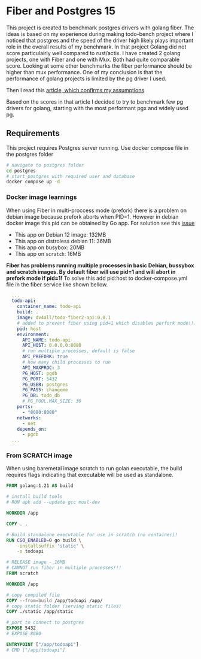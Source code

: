# Fiber and Postgres 15

This project is created to benchmark postgres drivers with golang fiber.
The ideas is based on my experience during making todo-bench project where I noticed that postgres and the speed of the driver high likely plays important role in the overall results of my benchmark. In that project Golang did not score particulairly well compared to rust/actix. I have created 2 golang projects, one with Fiber and one with Mux. Both had quite comparable score. Looking at some other benchmarks the fiber performance should be higher than mux performance. One of my conclusion is that the performance of golang projects is limited by the pg driver I used.

Then I read this [article, which confirms my assumptions](https://levelup.gitconnected.com/fastest-postgresql-client-library-for-go-579fa97909fb#:~:text=By%20looking%20at%20the%20result,based%20on%20your%20own%20environment.)

Based on the scores in that article I decided to try to benchmark few pg drivers for golang, starting with the most performant pgx and widely used pg.

## Requirements

This project requires Postgres server running. Use docker compose file in the postgres folder

```bash
# navigate to postgres folder
cd postgres
# start postgres with required user and database
docker compose up -d
```

### Docker image learnings

When using Fiber in multi-proccess mode (prefork) there is a problem on debian image because prefork aborts when PID=1. However in debian docker image this pid can be obtained by Go app. For solution see this [issue](https://github.com/gofiber/fiber/issues/1036)

- This app on Debian 12 image: 132MB
- This app on distroless debian 11: 36MB
- This app on busybox: 20MB
- This app on `scratch`: 16MB

**Fiber has problems running multiple processes in basic Debian, bussybox and scratch images. By default fiber will use pid=1 and will abort in prefork mode if pid=1!**
To solve this add pid:host to docker-compose.yml file in the fiber service like shown bellow.

```yml
  ...
  todo-api:
    container_name: todo-api
    build: .
    image: dv4all/todo-fiber2-api:0.0.1
    # added to prevent fiber using pid=1 which disables perfork mode!!!
    pid: host
    environment:
      API_NAME: todo-api
      API_HOST: 0.0.0.0:8080
      # run multiple processes, default is false
      API_PREFORK: true
      # how many child processes to run
      API_MAXPROC: 3
      PG_HOST: pgdb
      PG_PORT: 5432
      PG_USER: postgres
      PG_PASS: changeme
      PG_DB: todo_db
      # PG_POOL.MAX_SIZE: 30
    ports:
      - "8080:8080"
    networks:
      - net
    depends_on:
      - pgdb
  ...

```

### From SCRATCH image

When using baremetal image scratch to run golan executable, the build requires flags indicating that executable will be used as standalone.

```Dockerfile
FROM golang:1.21 AS build

# install build tools
# RUN apk add --update gcc musl-dev

WORKDIR /app

COPY . .

# Build standalone executable for use in scratch (no container)!
RUN CGO_ENABLED=0 go build \
    -installsuffix 'static' \
    -o todoapi

# RELEASE image - 16MB
# CANNOT run fiber in multiple processes!!!
FROM scratch

WORKDIR /app

# copy compiled file
COPY --from=build /app/todoapi /app/
# copy static folder (serving static files)
COPY ./static /app/static

# port to connect to postgres
EXPOSE 5432
# EXPOSE 8080

ENTRYPOINT ["/app/todoapi"]
# CMD ["/app/todoapi"]

```
